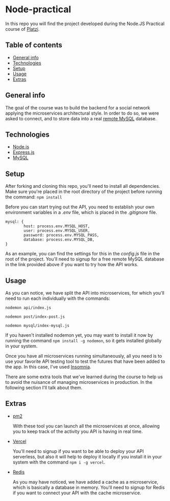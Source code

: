 # Node-practical

In this repo you will find the project developed during the Node.JS Practical course of [Platzi](https://platzi.com/clases/practico-node/).

## Table of contents

* [General info](#general-info)
* [Technologies](#technologies)
* [Setup](#setup)
* [Usage](#usage)
* [Extras](#extras)

## General info

The goal of the course was to build the backend for a social network applying the microservices architectural style. In order to do so, we were asked to connect, and to store data into a real [remote MySQL](https://remotemysql.com/) database.

## Technologies

* [Node.js](https://nodejs.org/es/docs/)
* [Express.js](https://expressjs.com/es/4x/api.html)
* [MySQL](https://dev.mysql.com/doc/)

## Setup

After forking and cloning this repo, you'll need to install all dependencies. Make sure you're placed in the root directory of the project before running the command:
`npm install`

Before you can start trying out the API, you need to establish your own environment variables in a *.env* file, which is placed in the *.gitignore* file. 

```
mysql: {
        host: process.env.MYSQL_HOST,
        user: process.env.MYSQL_USER,
        password: process.env.MYSQL_PASS,
        database: process.env.MYSQL_DB,
}
```

As an example, you can find the settings for this in the *config.js* file in the root of the project. You'll need to signup for a free remote MySQL database in the link provided above if you want to try how the API works.

## Usage 

As you can notice, we have split the API into microservices, for which you'll need to run each individually with the commands:

`nodemon api/index.js`

`nodemon post/index-post.js`

`nodemon mysql/index-mysql.js`

If you haven't installed nodemon yet, you may want to install it now by running the command `npm install -g nodemon`, so it gets installed globally in your system. 

Once you have all microservices running simultaneously, all you need is to use your favorite API testing tool to test the futures that have been added to the app. In this case, I've used [Insomnia](https://insomnia.rest/). 

There are some extra tools that we've learned during the course to help us to avoid the nuisance of managing microservices in production. In the following section I'll talk about them.

## Extras

* [pm2](https://pm2.keymetrics.io/)
  
  With these tool you can launch all the microservices at once, allowing you to keep track of the activity you API is having in real time. 

* [Vercel](https://vercel.com/docs)

  You'll need to signup if you want to be able to deploy your API serverless, but also it will help to deploy it locally if you install it in your system with the command `npm i -g vercel`.

* [Redis](https://redis.io/)

  As you may have noticed, we have added a cache as a microservice, which is basically a database in memory. You'll need to signup for Redis if you want to connect your API with the cache microservice.





